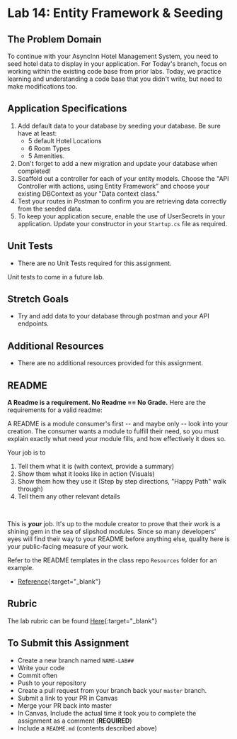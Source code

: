 # Lab 14: Entity Framework & Seeding

## The Problem Domain
To continue with your AsyncInn Hotel Management System, you need to seed hotel data to display in your application. 
For Today's branch, focus on working within the existing code base from prior labs. Today, we practice learning and understanding a code base that you didn't write, but need to make modifications too.

## Application Specifications

1. Add default data to your database by seeding your database. Be sure have at least:
    - 5 default Hotel Locations
   	- 6 Room Types
   	- 5 Amenities. 
1. Don't forget to add a new migration and update your database when completed!
1. Scaffold out a controller for each of your entity models. Choose the "API Controller with actions, using Entity Framework" and choose your existing DBContext as your "Data context class." 
1. Test your routes in Postman to confirm you are retrieving data correctly from the seeded data.
1. To keep your application secure, enable the use of UserSecrets in your application. Update your constructor in your `Startup.cs` file as required.

## Unit Tests
- There are no Unit Tests required for this assignment.

Unit tests to come in a future lab.

## Stretch Goals

- Try and add data to your database through postman and your API endpoints. 

## Additional Resources
- There are no additional resources provided for this assignment.

## README
**A Readme is a requirement. No Readme == No Grade.** 
Here are the requirements for a valid readme:

A README is a module consumer's first -- and maybe only -- look into your creation. The consumer wants a module to fulfill their need, so you must explain exactly what need your module fills, and how effectively it does so.

Your job is to

1. Tell them what it is (with context, provide a summary)
1. Show them what it looks like in action (Visuals)
1. Show them how they use it (Step by step directions, "Happy Path" walk through)
1. Tell them any other relevant details
<br />

This is ***your*** job. It's up to the module creator to prove that their work is a shining gem in the sea of slipshod modules. Since so many developers' eyes will find their way to your README before anything else, quality here is your public-facing measure of your work.

Refer to the README templates in the class repo `Resources` folder for an example. 
- [Reference](https://github.com/noffle/art-of-readme){:target="_blank"} 


## Rubric

The lab rubric can be found [Here](../../Resources/rubric){:target="_blank"} 


## To Submit this Assignment
- Create a new branch named `NAME-LAB##`
- Write your code
- Commit often
- Push to your repository
- Create a pull request from your branch back your `master` branch.
- Submit a link to your PR in Canvas
- Merge your PR back into master
- In Canvas, Include the actual time it took you to complete the assignment as a comment (**REQUIRED**)
- Include a `README.md` (contents described above)


